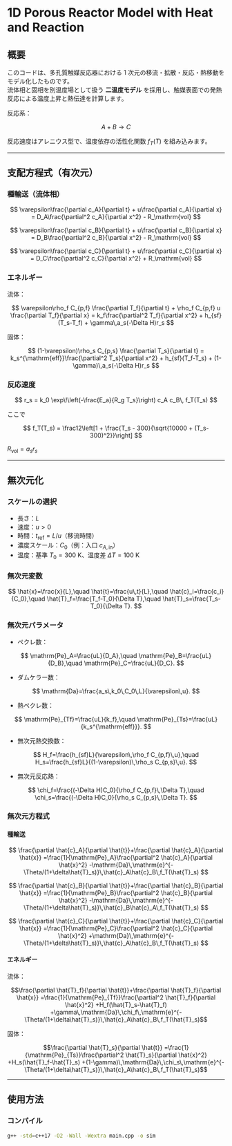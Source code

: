 # 1D Porous Reactor Model with Heat and Reaction

## 概要
このコードは、多孔質触媒反応器における 1 次元の移流・拡散・反応・熱移動をモデル化したものです。  
流体相と固相を別温度場として扱う **二温度モデル** を採用し、触媒表面での発熱反応による温度上昇と熱伝達を計算します。

反応系：

$$
A + B \longrightarrow C
$$

反応速度はアレニウス型で、温度依存の活性化関数 $f_T(T)$ を組み込みます。

---

## 支配方程式（有次元）

### 種輸送（流体相）

$$
\varepsilon\frac{\partial c_A}{\partial t} + u\frac{\partial c_A}{\partial x} = D_A\frac{\partial^2 c_A}{\partial x^2} - R_\mathrm{vol}
$$

$$
\varepsilon\frac{\partial c_B}{\partial t} + u\frac{\partial c_B}{\partial x} = D_B\frac{\partial^2 c_B}{\partial x^2} - R_\mathrm{vol}
$$

$$
\varepsilon\frac{\partial c_C}{\partial t} + u\frac{\partial c_C}{\partial x} = D_C\frac{\partial^2 c_C}{\partial x^2} + R_\mathrm{vol}
$$

### エネルギー

流体：

$$
\varepsilon\rho_f C_{p,f} \frac{\partial T_f}{\partial t} + \rho_f C_{p,f} u \frac{\partial T_f}{\partial x} = k_f\frac{\partial^2 T_f}{\partial x^2} + h_{sf}(T_s-T_f) + \gamma\,a_s(-\Delta H)r_s
$$

固体：

$$
(1-\varepsilon)\rho_s C_{p,s} \frac{\partial T_s}{\partial t} = k_s^{\mathrm{eff}}\frac{\partial^2 T_s}{\partial x^2} + h_{sf}(T_f-T_s) + (1-\gamma)\,a_s(-\Delta H)r_s
$$

### 反応速度

$$
r_s = k_0 \exp\!\left(-\frac{E_a}{R_g T_s}\right) c_A c_B\, f_T(T_s)
$$

ここで

$$
f_T(T_s) = \frac12\left[1 + \frac{T_s - 300}{\sqrt{10000 + (T_s-300)^2}}\right]
$$

$R_\mathrm{vol} = a_s r_s$

---

## 無次元化

### スケールの選択
- 長さ：$L$
- 速度：$u>0$
- 時間：$t_\mathrm{ref}=L/u$（移流時間）
- 濃度スケール：$C_0$（例：入口 $c_{A,\mathrm{in}}$）
- 温度：基準 $T_0=300\ \mathrm{K}$、温度差 $\Delta T=100\ \mathrm{K}$

### 無次元変数

$$
\hat{x}=\frac{x}{L},\quad
\hat{t}=\frac{u\,t}{L},\quad
\hat{c}_i=\frac{c_i}{C_0},\quad
\hat{T}_f=\frac{T_f-T_0}{\Delta T},\quad
\hat{T}_s=\frac{T_s-T_0}{\Delta T}.
$$

### 無次元パラメータ

- ペクレ数：

$$
\mathrm{Pe}_A=\frac{uL}{D_A},\quad
\mathrm{Pe}_B=\frac{uL}{D_B},\quad
\mathrm{Pe}_C=\frac{uL}{D_C}.
$$

- ダムケラー数：

$$
\mathrm{Da}=\frac{a_s\,k_0\,C_0\,L}{\varepsilon\,u}.
$$

- 熱ペクレ数：

$$
\mathrm{Pe}_{Tf}=\frac{uL}{k_f},\quad
\mathrm{Pe}_{Ts}=\frac{uL}{k_s^{\mathrm{eff}}}.
$$

- 無次元熱交換数：

$$
H_f=\frac{h_{sf}L}{\varepsilon\,\rho_f C_{p,f}\,u},\quad
H_s=\frac{h_{sf}L}{(1-\varepsilon)\,\rho_s C_{p,s}\,u}.
$$

- 無次元反応熱：

$$
\chi_f=\frac{(-\Delta H)C_0}{\rho_f C_{p,f}\,\Delta T},\quad
\chi_s=\frac{(-\Delta H)C_0}{\rho_s C_{p,s}\,\Delta T}.
$$

### 無次元方程式

#### 種輸送

$$
\frac{\partial \hat{c}_A}{\partial \hat{t}}+\frac{\partial \hat{c}_A}{\partial \hat{x}} =\frac{1}{\mathrm{Pe}_A}\frac{\partial^2 \hat{c}_A}{\partial \hat{x}^2} -\mathrm{Da}\,\mathrm{e}^{-\Theta/(1+\delta\hat{T}_s)}\,\hat{c}_A\hat{c}_B\,f_T(\hat{T}_s)
$$

$$
\frac{\partial \hat{c}_B}{\partial \hat{t}}+\frac{\partial \hat{c}_B}{\partial \hat{x}} =\frac{1}{\mathrm{Pe}_B}\frac{\partial^2 \hat{c}_B}{\partial \hat{x}^2} -\mathrm{Da}\,\mathrm{e}^{-\Theta/(1+\delta\hat{T}_s)}\,\hat{c}_B\hat{c}_A\,f_T(\hat{T}_s)
$$

$$
\frac{\partial \hat{c}_C}{\partial \hat{t}}+\frac{\partial \hat{c}_C}{\partial \hat{x}} =\frac{1}{\mathrm{Pe}_C}\frac{\partial^2 \hat{c}_C}{\partial \hat{x}^2} +\mathrm{Da}\,\mathrm{e}^{-\Theta/(1+\delta\hat{T}_s)}\,\hat{c}_A\hat{c}_B\,f_T(\hat{T}_s)
$$

#### エネルギー

流体：

```math
\frac{\partial \hat{T}_f}{\partial \hat{t}}+\frac{\partial \hat{T}_f}{\partial \hat{x}} =\frac{1}{\mathrm{Pe}_{Tf}}\frac{\partial^2 \hat{T}_f}{\partial \hat{x}^2} +H_f(\hat{T}_s-\hat{T}_f) +\gamma\,\mathrm{Da}\,\chi_f\,\mathrm{e}^{-\Theta/(1+\delta\hat{T}_s)}\,\hat{c}_A\hat{c}_B\,f_T(\hat{T}_s)
```

固体：

```math
\frac{\partial \hat{T}_s}{\partial \hat{t}} =\frac{1}{\mathrm{Pe}_{Ts}}\frac{\partial^2 \hat{T}_s}{\partial \hat{x}^2} +H_s(\hat{T}_f-\hat{T}_s) +(1-\gamma)\,\mathrm{Da}\,\chi_s\,\mathrm{e}^{-\Theta/(1+\delta\hat{T}_s)}\,\hat{c}_A\hat{c}_B\,f_T(\hat{T}_s)
```

---

## 使用方法

### コンパイル
```bash
g++ -std=c++17 -O2 -Wall -Wextra main.cpp -o sim
